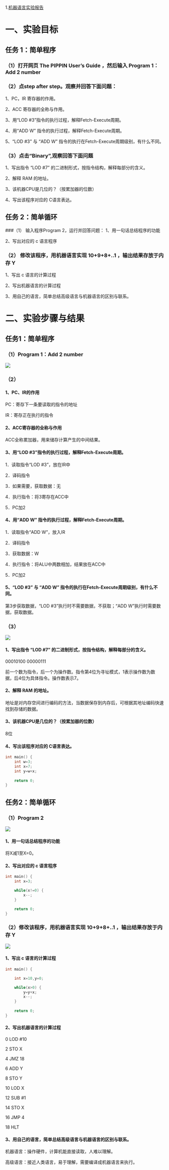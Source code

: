 1.[机器语言实验报告](lab07.pdf)

# 一、实验目标
## 任务 1：简单程序
### （1）打开网页 The PIPPIN User’s Guide ，然后输入 Program 1：Add 2 number
### （2）点step after step。观察并回答下面问题：
1、PC，IR 寄存器的作用。

2、ACC 寄存器的全称与作用。

3、用“LOD #3”指令的执行过程，解释Fetch-Execute周期。

4、用“ADD W” 指令的执行过程，解释Fetch-Execute周期。

5、“LOD #3” 与 “ADD W” 指令的执行在Fetch-Execute周期级别，有什么不同。
### （3）点击“Binary”,观察回答下面问题
1、写出指令 “LOD #7” 的二进制形式，按指令结构，解释每部分的含义。

2、解释 RAM 的地址。

3、该机器CPU是几位的？（按累加器的位数）

4、写出该程序对应的 C语言表达。
## 任务 2：简单循环
###（1） 输入程序Program 2，运行并回答问题：
1、用一句话总结程序的功能

2、写出对应的 c 语言程序
### （2） 修改该程序，用机器语言实现 10+9+8+..1 ，输出结果存放于内存 Y
1、写出 c 语言的计算过程

2、写出机器语言的计算过程

3、用自己的语言，简单总结高级语言与机器语言的区别与联系。
 
# 二、实验步骤与结果
## 任务1：简单程序
### （1）Program 1：Add 2 number
![](images/机器语言1.PNG) 
### （2）
#### 1、PC、IR的作用
PC：寄存下一条要读取的指令的地址

IR：寄存正在执行的指令
#### 2、ACC寄存器的全称与作用
ACC全称累加器，用来储存计算产生的中间结果。
#### 3、用“LOD #3”指令的执行过程，解释Fetch-Execute周期。
1．读取指令“LOD #3”，放在IR中

2．译码指令

3．如果需要，获取数据：无

4．执行指令：将3寄存在ACC中

5．PC加2  
#### 4、用“ADD W” 指令的执行过程，解释Fetch-Execute周期。
1．读取指令“ADD W”，放入IR

2．译码指令

3．获取数据：W

4．执行指令：将ALU中两数相加，结果放在ACC中

5．PC加2
#### 5、“LOD #3” 与 “ADD W” 指令的执行在Fetch-Execute周期级别，有什么不同。
第3步获取数据，“LOD #3”执行时不需要数据，不获取；“ADD W”执行时需要数据，获取数据。
### （3）
![](images/机器语言2.PNG) 
#### 1、写出指令 “LOD #7” 的二进制形式，按指令结构，解释每部分的含义。
00010100  00000111

前一个数为指令，后一个为操作数。指令第4位为寻址模式，1表示操作数为数据，后4位为具体指令。操作数表示7。
#### 2、解释 RAM 的地址。
地址是对内存空间进行编码的方法，当数据保存到内存后，可根据其地址编码快速找到存储的数据。
#### 3、该机器CPU是几位的？（按累加器的位数）
8位
#### 4、写出该程序对应的 C语言表达。
```c
int main() {
    int w=3;
    int x=7;
    int y=w+x; 
    
    return 0;
}
```
## 任务2：简单循环
### （1）Program 2
![](images/机器语言3.PNG) 
#### 1、用一句话总结程序的功能
将X减1至X=0。
#### 2、写出对应的 c 语言程序
```c
int main() {
    int x=3;

    while(x!=0) {
        x--;
    }

    return 0;
}
```
### （2）修改该程序，用机器语言实现 10+9+8+..1 ，输出结果存放于内存 Y
![](images/机器语言4.PNG) 
#### 1、写出 c 语言的计算过程
```c
int main() {

    int x=10,y=0;

    while(x>0) {
        y=y+x;
        x--;
    }
	
    return 0;
}
```
#### 2、写出机器语言的计算过程
0 LOD #10

2 STO X

4 JMZ 18

6 ADD Y

8 STO Y

10 LOD X

12 SUB #1

14 STO X

16 JMP 4

18 HLT
#### 3、用自己的语言，简单总结高级语言与机器语言的区别与联系。
机器语言：操作硬件，计算机能直接读取，人难以理解。

高级语言：接近人类语言，易于理解，需要编译成机器语言来执行。